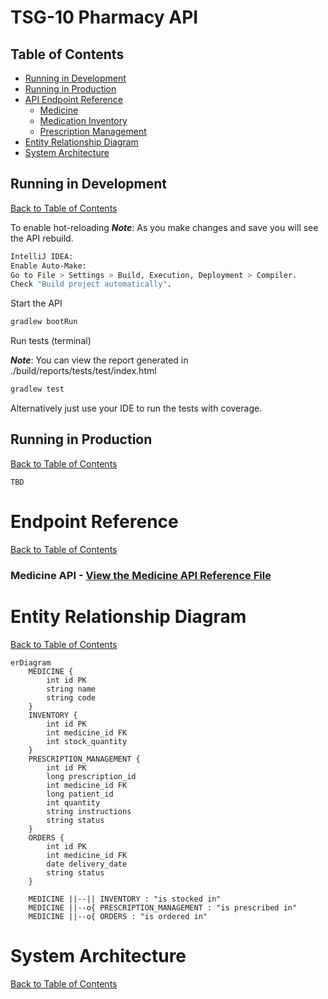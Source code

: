 # TSG-10 Pharmacy API


## Table of Contents
- [Running in Development](#running-in-development)
- [Running in Production](#running-in-production)
- [API Endpoint Reference](#endpoint-reference)
  - [Medicine](#medicine-api---view-the-medicine-api-reference-file)
  - [Medication Inventory](#medication-inventory-api)
  - [Prescription Management](#prescription-management-api)
- [Entity Relationship Diagram](#entity-relationship-diagram)
- [System Architecture](#system-architecture)


## Running in Development
[Back to Table of Contents](#table-of-contents)

To enable hot-reloading
***Note***: As you make changes and save you will see the API rebuild.
```bash
IntelliJ IDEA:
Enable Auto-Make:
Go to File > Settings > Build, Execution, Deployment > Compiler.
Check "Build project automatically".
```

Start the API
```bash
gradlew bootRun
```

Run tests (terminal)

***Note***: You can view the report generated in ./build/reports/tests/test/index.html
```bash
gradlew test
```
Alternatively just use your IDE to run the tests with coverage.

## Running in Production
[Back to Table of Contents](#table-of-contents)
```
TBD
```
# Endpoint Reference
[Back to Table of Contents](#table-of-contents)

### Medicine API - [View the Medicine API Reference File](./ApiReference/MedicineReference.md)

# Entity Relationship Diagram
[Back to Table of Contents](#table-of-contents)
```mermaid
erDiagram
    MEDICINE {
        int id PK
        string name
        string code
    }
    INVENTORY {
        int id PK
        int medicine_id FK
        int stock_quantity
    }
    PRESCRIPTION_MANAGEMENT {
        int id PK
        long prescription_id
        int medicine_id FK
        long patient_id
        int quantity
        string instructions
        string status
    }
    ORDERS {
        int id PK
        int medicine_id FK
        date delivery_date
        string status
    }

    MEDICINE ||--|| INVENTORY : "is stocked in"
    MEDICINE ||--o{ PRESCRIPTION_MANAGEMENT : "is prescribed in"
    MEDICINE ||--o{ ORDERS : "is ordered in"
```


# System Architecture
[Back to Table of Contents](#table-of-contents)
```mermaid

```

